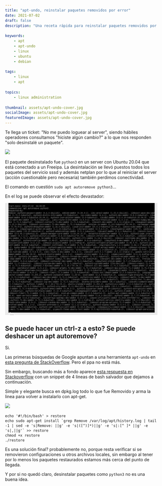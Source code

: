 ```yaml
---
title: "apt-undo, reinstalar paquetes removidos por error"
date: 2021-07-02
draft: false
description: "Una receta rápida para reinstalar paquetes removidos por error con apt."

keywords:
    - apt
    - apt-undo
    - linux
    - ubuntu
    - debian

tags:
    - linux
    - apt

topics:
    - linux administration

thumbnail: assets/apt-undo-cover.jpg
socialImage: assets/apt-undo-cover.jpg
featuredImage: assets/apt-undo-cover.jpg
---
```


Te llega un ticket: "No me puedo loguear al server", siendo hábiles operadores consultamos "hiciste algún cambio?" a lo que nos responden "solo desinstalé un paquete".

![](https://media.giphy.com/media/TEHn0Ly4cyvPBXPAjR/giphy.gif)

El paquete desinstalado fue `python3` en un server con Ubuntu 20.04 que está conectado a un Freeipa. La desintalación se llevó puestos todos los paquetes del servicio sssd y además netplan por lo que al reiniciar el server (acción cuestionable pero necesaria) también perdimos conectividad.

El comando en cuestión `sudo apt autoremove python3`... 

En el log se puede observar el efecto devastador:

![](assets/apt-undo-python3.png)

## Se puede hacer un ctrl-z a esto? Se puede deshacer un apt autoremove? 

Si.

Las primeras búsquedas de Google apuntan a una herramienta `apt-undo` en [esta pregunta de StackOverflow](https://askubuntu.com/questions/247549/is-it-possible-to-undo-an-apt-get-install-command). Pero el ppa no está más.

Sin embargo, buscando más a fondo aparece [esta respuesta en Stackoverflow](https://serverfault.com/questions/380856/how-to-undo-apt-get-remove) con un snippet de 4 lineas de bash salvador que dejamos a continuación. 

Simple y elegante busca en dpkg.log todo lo que fue Removido y arma la linea para volver a instalarlo con apt-get.

![](https://media.giphy.com/media/ugOMVsKh9pMWxji7w4/giphy.gif)

    echo '#!/bin/bash' > restore
    echo sudo apt-get install `grep Remove /var/log/apt/history.log | tail -1 | sed -e 's|Remove: ||g' -e 's|([^)]*)||g' -e 's|:[^ ]* ||g' -e 's|,||g'` >> restore
    chmod +x restore 
    ./restore

Es una solución final? probablemente no, porque resta verificar si se removieron configuraciones u otros archivos locales, sin embargo al tener por lo menos los paquetes restaurados estamos más cerca del punto de llegada.

Y por si no quedó claro, desinstalar paquetes como `python3` no es una buena idea.
